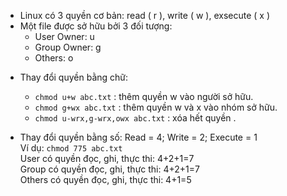 + Linux có 3 quyền cơ bản: read ( r ), write ( w ), exsecute ( x )
+ Một file được sở hữu bởi 3 đối tượng:
  - User Owner: u
  - Group Owner: g
  - Others: o
    

- Thay đổi quyền bằng chữ:
  - ```chmod u+w abc.txt``` : thêm quyền w vào người sở hữu.
  - ```chmod g+wx abc.txt``` : thêm quyền w và x vào nhóm sở hữu.
  - ```chmod u-wrx,g-wrx,owx abc.txt``` : xóa hết quyền .


- Thay đổi quyền bằng số: Read = 4; Write = 2; Execute = 1  <br/>
Ví dụ: ```chmod 775 abc.txt``` <br/>
    User có quyền đọc, ghi, thực thi: 4+2+1=7 <br/>
    Group có quyền đọc, ghi, thực thi: 4+2+1=7 <br/>
    Others có quyền đọc, ghi, thực thi: 4+1=5



